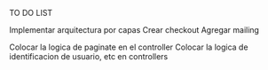TO DO LIST

Implementar arquitectura por capas
Crear checkout
Agregar mailing


Colocar la logica de paginate en el controller
Colocar la logica de identificacion de usuario, etc en controllers